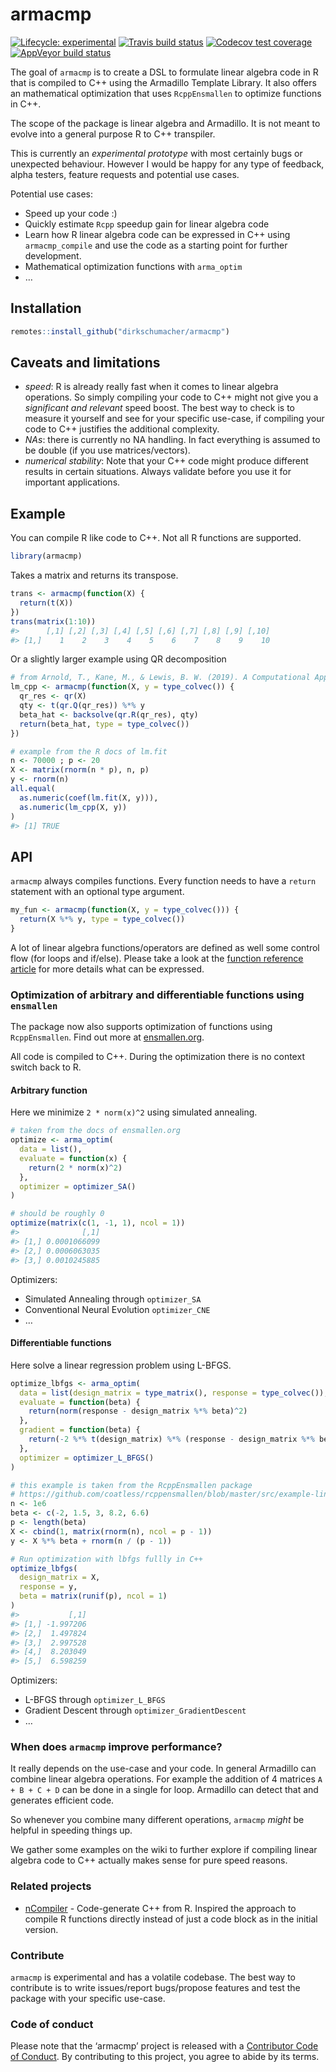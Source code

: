 
<!-- README.md is generated from README.Rmd. Please edit that file -->

# armacmp

<!-- badges: start -->

[![Lifecycle:
experimental](https://img.shields.io/badge/lifecycle-experimental-orange.svg)](https://www.tidyverse.org/lifecycle/#experimental)
[![Travis build
status](https://travis-ci.org/dirkschumacher/armacmp.svg?branch=master)](https://travis-ci.org/dirkschumacher/armacmp)
[![Codecov test
coverage](https://codecov.io/gh/dirkschumacher/armacmp/branch/master/graph/badge.svg)](https://codecov.io/gh/dirkschumacher/armacmp?branch=master)
[![AppVeyor build
status](https://ci.appveyor.com/api/projects/status/github/dirkschumacher/armacmp?branch=master&svg=true)](https://ci.appveyor.com/project/dirkschumacher/armacmp)
<!-- badges: end -->

The goal of `armacmp` is to create a DSL to formulate linear algebra
code in R that is compiled to C++ using the Armadillo Template Library.
It also offers an mathematical optimization that uses `RcppEnsmallen` to
optimize functions in C++.

The scope of the package is linear algebra and Armadillo. It is not
meant to evolve into a general purpose R to C++ transpiler.

This is currently an *experimental prototype* with most certainly bugs
or unexpected behaviour. However I would be happy for any type of
feedback, alpha testers, feature requests and potential use cases.

Potential use cases:

  - Speed up your code :)
  - Quickly estimate `Rcpp` speedup gain for linear algebra code
  - Learn how R linear algebra code can be expressed in C++ using
    `armacmp_compile` and use the code as a starting point for further
    development.
  - Mathematical optimization functions with `arma_optim`
  - …

## Installation

``` r
remotes::install_github("dirkschumacher/armacmp")
```

## Caveats and limitations

  - *speed*: R is already really fast when it comes to linear algebra
    operations. So simply compiling your code to C++ might not give you
    a *significant and relevant* speed boost. The best way to check is
    to measure it yourself and see for your specific use-case, if
    compiling your code to C++ justifies the additional complexity.
  - *NAs*: there is currently no NA handling. In fact everything is
    assumed to be double (if you use matrices/vectors).
  - *numerical stability*: Note that your C++ code might produce
    different results in certain situations. Always validate before you
    use it for important applications.

## Example

You can compile R like code to C++. Not all R functions are supported.

``` r
library(armacmp)
```

Takes a matrix and returns its transpose.

``` r
trans <- armacmp(function(X) {
  return(t(X))
})
trans(matrix(1:10))
#>      [,1] [,2] [,3] [,4] [,5] [,6] [,7] [,8] [,9] [,10]
#> [1,]    1    2    3    4    5    6    7    8    9    10
```

Or a slightly larger example using QR decomposition

``` r
# from Arnold, T., Kane, M., & Lewis, B. W. (2019). A Computational Approach to Statistical Learning. CRC Press.
lm_cpp <- armacmp(function(X, y = type_colvec()) {
  qr_res <- qr(X)
  qty <- t(qr.Q(qr_res)) %*% y
  beta_hat <- backsolve(qr.R(qr_res), qty)
  return(beta_hat, type = type_colvec())
})

# example from the R docs of lm.fit
n <- 70000 ; p <- 20
X <- matrix(rnorm(n * p), n, p) 
y <- rnorm(n)
all.equal(
  as.numeric(coef(lm.fit(X, y))),
  as.numeric(lm_cpp(X, y))
)
#> [1] TRUE
```

## API

`armacmp` always compiles functions. Every function needs to have a
`return` statement with an optional type argument.

``` r
my_fun <- armacmp(function(X, y = type_colvec())) {
  return(X %*% y, type = type_colvec())
}
```

A lot of linear algebra functions/operators are defined as well some
control flow (for loops and if/else). Please take a look at the
[function reference
article](https://dirkschumacher.github.io/armacmp/articles/function-reference.html)
for more details what can be expressed.

### Optimization of arbitrary and differentiable functions using `ensmallen`

The package now also supports optimization of functions using
`RcppEnsmallen`. Find out more at
[ensmallen.org](https://ensmallen.org/).

All code is compiled to C++. During the optimization there is no context
switch back to R.

#### Arbitrary function

Here we minimize `2 * norm(x)^2` using simulated annealing.

``` r
# taken from the docs of ensmallen.org
optimize <- arma_optim(
  data = list(),
  evaluate = function(x) {
    return(2 * norm(x)^2)
  },
  optimizer = optimizer_SA()
)

# should be roughly 0
optimize(matrix(c(1, -1, 1), ncol = 1))
#>              [,1]
#> [1,] 0.0001066099
#> [2,] 0.0006063035
#> [3,] 0.0010245885
```

Optimizers:

  - Simulated Annealing through `optimizer_SA`
  - Conventional Neural Evolution `optimizer_CNE`
  - …

#### Differentiable functions

Here solve a linear regression problem using L-BFGS.

``` r
optimize_lbfgs <- arma_optim(
  data = list(design_matrix = type_matrix(), response = type_colvec()),
  evaluate = function(beta) {
    return(norm(response - design_matrix %*% beta)^2)
  },
  gradient = function(beta) {
    return(-2 %*% t(design_matrix) %*% (response - design_matrix %*% beta))
  },
  optimizer = optimizer_L_BFGS()
)

# this example is taken from the RcppEnsmallen package
# https://github.com/coatless/rcppensmallen/blob/master/src/example-linear-regression-lbfgs.cpp
n <- 1e6
beta <- c(-2, 1.5, 3, 8.2, 6.6)
p <- length(beta)
X <- cbind(1, matrix(rnorm(n), ncol = p - 1))
y <- X %*% beta + rnorm(n / (p - 1))

# Run optimization with lbfgs fullly in C++
optimize_lbfgs(
  design_matrix = X,
  response = y,
  beta = matrix(runif(p), ncol = 1)
)
#>           [,1]
#> [1,] -1.997206
#> [2,]  1.497824
#> [3,]  2.997528
#> [4,]  8.203049
#> [5,]  6.598259
```

Optimizers:

  - L-BFGS through `optimizer_L_BFGS`
  - Gradient Descent through `optimizer_GradientDescent`
  - …

### When does `armacmp` improve performance?

It really depends on the use-case and your code. In general Armadillo
can combine linear algebra operations. For example the addition of 4
matrices `A + B + C + D` can be done in a single for loop. Armadillo can
detect that and generates efficient code.

So whenever you combine many different operations, `armacmp` *might* be
helpful in speeding things up.

We gather some examples on the wiki to further explore if compiling
linear algebra code to C++ actually makes sense for pure speed reasons.

### Related projects

  - [nCompiler](https://github.com/nimble-dev/nCompiler) - Code-generate
    C++ from R. Inspired the approach to compile R functions directly
    instead of just a code block as in the initial version.

### Contribute

`armacmp` is experimental and has a volatile codebase. The best way to
contribute is to write issues/report bugs/propose features and test the
package with your specific use-case.

### Code of conduct

Please note that the ‘armacmp’ project is released with a [Contributor
Code of Conduct](CODE_OF_CONDUCT.md). By contributing to this project,
you agree to abide by its terms.
